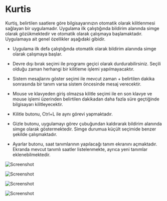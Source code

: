 # Kurtis

Kurtiş, belirtilen saatlere göre bilgisayarınızın otomatik olarak kilitlenmesi sağlayan bir uygulamadır. Uygulama ilk çalıştığında bildirim alanında simge olarak gözükmektedir ve otomatik olarak çalışmaya başlamaktadır. Uygulamaya ait genel özellikler aşağıdaki gibidir. 

* Uygulama ilk defa çalıştığında otomatik olarak bildirim alanında simge olarak çalışmaya başlar.

* Devre dışı bırak seçimi ile programı geçici olarak durdurabilirsiniz. Seçili olduğu zaman herhangi bir kilitleme işlemi yapılmayacaktır.

* Sistem mesajlarını göster seçimi ile mevcut zaman + belirtilen dakika sonrasında bir tanım varsa sistem öncesinde mesaj verecektir.

* Mouse ve klavyeden giriş olmazsa kilitle seçimi ile en son klavye ve mouse işlemi üzerinden belirtilen dakikadan daha fazla süre geçtiğinde bilgisayarı kilitleyecektir.

* Kilitle butonu, Ctrl+L ile aynı görevi yapmaktadır.

* Gizle butonu, uygulamayı görev çubuğundan kaldırarak bildirim alanında simge olarak göstermektedir. Simge durumua küçült seçimide benzer şekilde çalışmaktadır.

* Ayarlar butonu, saat tanımlarının yapılacağı tanım ekranını açmaktadır. Ekranda mevcut tanımlı saatler listelenmekte, ayrıca yeni tanımlar eklenebilmektedir.

![Screenshot](http://www.hikmetokumus.com/MakImages/kurtis_main.png)

![Screenshot](http://www.hikmetokumus.com/MakImages/kurtis_settings.png)

![Screenshot](http://www.hikmetokumus.com/MakImages/kurtis_notify.png)

![Screenshot](http://www.hikmetokumus.com/MakImages/kurtis_info.png)
